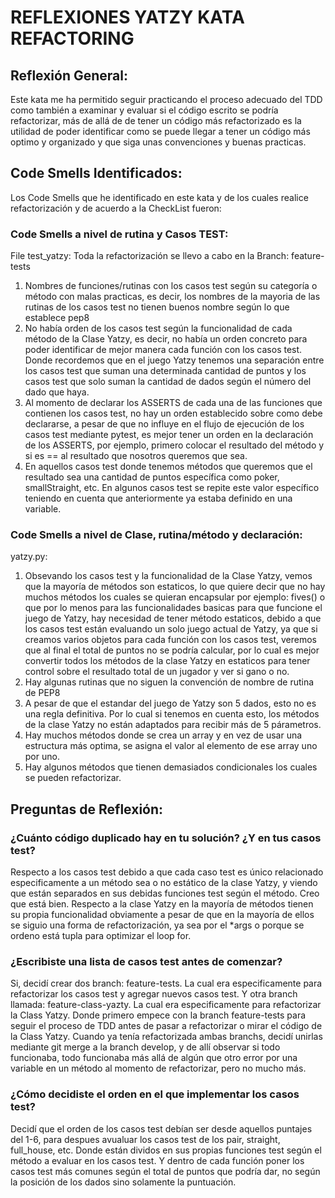 # REFLEXIONES YATZY KATA REFACTORING

## Reflexión General:
Este kata me ha permitido seguir practicando el proceso adecuado del TDD como también a examinar y evaluar si el código escrito se podría refactorizar, más de allá de de tener un código más refactorizado es la utilidad de poder identificar como se puede llegar a tener un código más optimo y organizado y que siga unas convenciones y buenas practicas.
## Code Smells Identificados:
Los Code Smells que he identificado en este kata y de los cuales realice refactorización y de acuerdo a la CheckList fueron:

### Code Smells a nivel de rutina y Casos TEST:
File test_yatzy: Toda la refactorización se llevo a cabo en la Branch: feature-tests
1. Nombres de funciones/rutinas con los casos test según su categoría o método con malas practicas, es decir, los nombres de la mayoria de las rutinas de los casos test no tienen buenos nombre según lo que establece pep8
2. No había orden de los casos test según la funcionalidad de cada método de la Clase Yatzy, es decir, no había un orden concreto para poder identificar de mejor manera cada función con los casos test. Donde recordemos que en el juego Yatzy tenemos una separación entre los casos test que suman una determinada cantidad de puntos y los casos test que solo suman la cantidad de dados según el número del dado que haya.
3. Al momento de declarar los ASSERTS de cada una de las funciones que contienen los casos test, no hay un orden establecido sobre como debe declararse, a pesar de que no influye en el flujo de ejecución de los casos test mediante pytest, es mejor tener un orden en la declaración de los ASSERTS, por ejemplo, primero colocar el resultado del método y si es == al resultado que nosotros queremos que sea.
4. En aquellos casos test donde tenemos métodos que queremos que el resultado sea una cantidad de puntos específica como poker, smallStraight, etc. En algunos casos test se repite este valor específico teniendo en cuenta que anteriormente ya estaba definido en una variable.

### Code Smells a nivel de Clase, rutina/método y declaración:
yatzy.py:
1. Obsevando los casos test y la funcionalidad de la Clase Yatzy, vemos que la mayoría de métodos son estaticos, lo que quiere decir que no hay muchos métodos los cuales se quieran encapsular por ejemplo: fives() o que por lo menos para las funcionalidades basicas para que funcione el juego de Yatzy, hay necesidad de tener método estaticos, debido a que los casos test están evaluando un solo juego actual de Yatzy, ya que si creamos varios objetos para cada función con los casos test, veremos que al final el total de puntos no se podría calcular, por lo cual es mejor convertir todos los métodos de la clase Yatzy en estaticos para tener control sobre el resultado total de un jugador y ver si gano o no.
2. Hay algunas rutinas que no siguen la convención de nombre de rutina de PEP8
3. A pesar de que el estandar del juego de Yatzy son 5 dados, esto no es una regla definitiva. Por lo cual si tenemos en cuenta esto, los métodos de la clase Yatzy no están adaptados para recibir más de 5 párametros.
4. Hay muchos métodos donde se crea un array y en vez de usar una estructura más optima, se asigna el valor al elemento de ese array uno por uno.
5. Hay algunos métodos que tienen demasiados condicionales los cuales se pueden refactorizar.


## Preguntas de Reflexión:

### ¿Cuánto código duplicado hay en tu solución? ¿Y en tus casos test?
Respecto a los casos test debido a que cada caso test es único relacionado especificamente a un método sea o no estático de la clase Yatzy, y viendo que están separados en sus debidas funciones test según el método. Creo que está bien.
Respecto a la clase Yatzy en la mayoría de métodos tienen su propia funcionalidad obviamente a pesar de que en la mayoría de ellos se siguio una forma de refactorización, ya sea por el *args o porque se ordeno está tupla para optimizar el loop for.

### ¿Escribiste una lista de casos test antes de comenzar?
Si, decidí crear dos branch: feature-tests. La cual era especificamente para refactorizar los casos test y agregar nuevos casos test. Y otra branch llamada: feature-class-yazty. La cual era especificamente para refactorizar la Class Yatzy.
Donde primero empece con la branch feature-tests para seguir el proceso de TDD antes de pasar a refactorizar o mirar el código de la Class Yatzy. Cuando ya tenía refactorizada ambas branchs, decidí unirlas mediante git merge a la branch develop, y de allí observar si todo funcionaba, todo funcionaba más allá de algún que otro error por una variable en un método al momento de refactorizar, pero no mucho más.
### ¿Cómo decidiste el orden en el que implementar los casos test? 
Decidí que el orden de los casos test debían ser desde aquellos puntajes del 1-6, para despues avualuar los casos test de los pair, straight, full_house, etc. Donde están dividos en sus propias funciones test según el método a evaluar en los casos test. Y dentro de cada función poner los casos test más comunes según el total de puntos que podría dar, no según la posición de los dados sino solamente la puntuación.